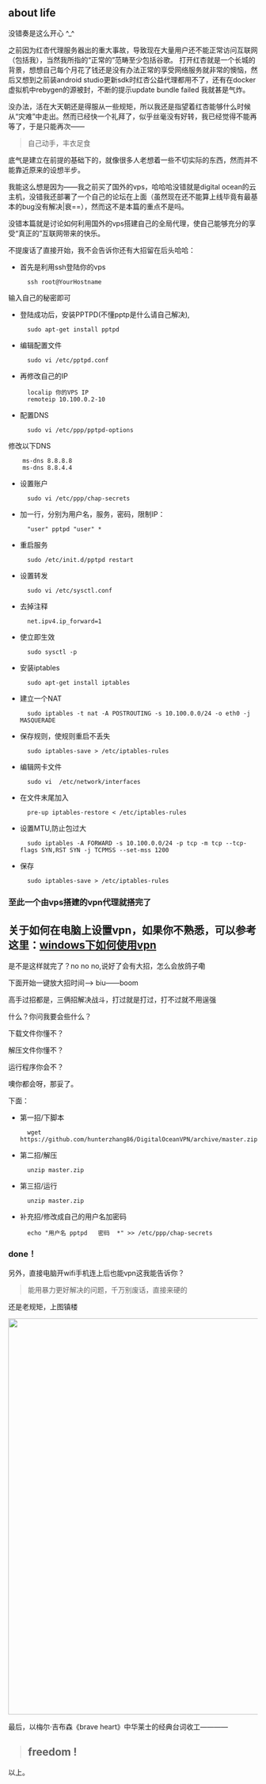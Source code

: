 ## about life

没错奏是这么开心 ^_^

之前因为红杏代理服务器出的重大事故，导致现在大量用户还不能正常访问互联网（包括我），当然我所指的“正常的”范畴至少包括谷歌。
打开红杏就是一个长城的背景，想想自己每个月花了钱还是没有办法正常的享受网络服务就非常的懊恼，然后又想到之前装android studio更新sdk时红杏公益代理都用不了，还有在docker虚拟机中rebygen的源被封，不断的提示update bundle failed 我就甚是气炸。

没办法，活在大天朝还是得服从一些规矩，所以我还是指望着红杏能够什么时候从“灾难”中走出。然而已经快一个礼拜了，似乎丝毫没有好转，我已经觉得不能再等了，于是只能再次——

> 自己动手，丰衣足食

底气是建立在前提的基础下的，就像很多人老想着一些不切实际的东西，然而并不能靠近原来的设想半步。

我能这么想是因为——我之前买了国外的vps，哈哈哈没错就是digital ocean的云主机，没错我还部署了一个自己的论坛在上面（虽然现在还不能算上线毕竟有最基本的bug没有解决|衰==），然而这不是本篇的重点不是吗。


没错本篇就是讨论如何利用国外的vps搭建自己的全局代理，使自己能够充分的享受“真正的”互联网带来的快乐。

不提废话了直接开始，我不会告诉你还有大招留在后头哈哈：

- 首先是利用ssh登陆你的vps
		
		ssh root@YourHostname
输入自己的秘密即可

- 登陆成功后，安装PPTPD(不懂pptp是什么请自己解决),

		sudo apt-get install pptpd

- 编辑配置文件

		sudo vi /etc/pptpd.conf

- 再修改自己的IP

		localip 你的VPS IP
		remoteip 10.100.0.2-10


- 配置DNS

		sudo vi /etc/ppp/pptpd-options
修改以下DNS

		ms-dns 8.8.8.8
		ms-dns 8.8.4.4

- 设置账户

		sudo vi /etc/ppp/chap-secrets

- 加一行，分别为用户名，服务，密码，限制IP：

		"user" pptpd "user" *

- 重启服务

		sudo /etc/init.d/pptpd restart

- 设置转发

		sudo vi /etc/sysctl.conf

- 去掉注释

		net.ipv4.ip_forward=1

- 使立即生效

		sudo sysctl -p

- 安装iptables

		sudo apt-get install iptables

- 建立一个NAT

		sudo iptables -t nat -A POSTROUTING -s 10.100.0.0/24 -o eth0 -j MASQUERADE

- 保存规则，使规则重启不丢失

		sudo iptables-save > /etc/iptables-rules

- 编辑网卡文件

		sudo vi  /etc/network/interfaces

- 在文件末尾加入

		pre-up iptables-restore < /etc/iptables-rules

- 设置MTU,防止包过大

		sudo iptables -A FORWARD -s 10.100.0.0/24 -p tcp -m tcp --tcp-flags SYN,RST SYN -j TCPMSS --set-mss 1200

- 保存

		sudo iptables-save > /etc/iptables-rules

### 至此一个由vps搭建的vpn代理就搭完了

关于如何在电脑上设置vpn，如果你不熟悉，可以参考这里：[windows下如何使用vpn](http://jingyan.baidu.com/article/72ee561abbcf2de16138df9f.html "vpn百度经验")
----


是不是这样就完了？no no no,说好了会有大招，怎么会放鸽子嘞

下面开始一键放大招时间——>
biu——boom

高手过招都是，三俩招解决战斗，打过就是打过，打不过就不用逞强

什么？你问我要会些什么？

下载文件你懂不？

解压文件你懂不？

运行程序你会不？

噢你都会呀，那妥了。

下面：

- 第一招/下脚本

		wget https://github.com/hunterzhang86/DigitalOceanVPN/archive/master.zip

- 第二招/解压

		unzip master.zip

- 第三招/运行

		unzip master.zip

- 补充招/修改成自己的用户名加密码

		echo "用户名 pptpd   密码  *" >> /etc/ppp/chap-secrets

### done！

另外，直接电脑开wifi手机连上后也能vpn这我能告诉你？
> 能用暴力更好解决的问题，千万别废话，直接来硬的

还是老规矩，上图镇楼

<image src = "http://a2.qpic.cn/psb?/V12mXJZz0UKpbh/axcoI*zdxsoKEkZH8zjXHgYEJ6oLBsPU9w48meCJjBU!/b/dGoAAAAAAAAA&bo=yQOAAgAAAAADB2o!&rf=viewer_4" style= "width:800px">

最后，以梅尔·吉布森《brave heart》中华莱士的经典台词收工————

> ## freedom !


以上。


